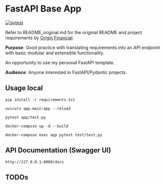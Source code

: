 # FastAPI Base App
[![pytest](https://github.com/pieteradejong/fastapi-base/actions/workflows/ci.yml/badge.svg?branch=main)](https://github.com/pieteradejong/fastapi-base/actions/workflows/ci.yml)

Refer to README_original.md for the original README and project requirements by [Origin Financial](https://www.useorigin.com/).

**Purpose**: Good practice with translating requirements into an API endpoint with basic modular and extensible functionality.

An opportunity to use my personal FastAPI template.

**Audience**: Anyone interested in FastAPI/Pydantic projects.


## Usage local

```
pip install -r requirements.txt
```
```
uvicorn app.main:app --reload
```
```
pytest app/test.py
```
```
docker-compose up -d --build
```
```
docker-compose exec app pytest test/test.py
```

## API Documentation (Swagger UI)

```
http://127.0.0.1:8000/docs
```


## TODOs

